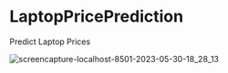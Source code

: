 # LaptopPricePrediction
Predict Laptop Prices

![screencapture-localhost-8501-2023-05-30-18_28_13](https://github.com/WhoIsAkshat/LaptopPricePrediction/assets/55439384/bb056e8f-2e3f-443e-8ac1-032d94c335b7)
